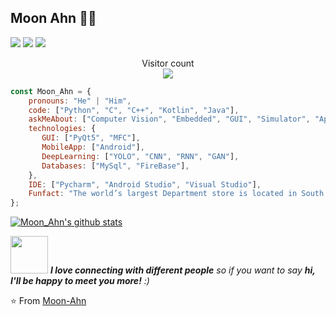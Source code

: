 ## Moon Ahn 👨‍🚀
  <a href="mailto:munantoyou@gmail.com" target="_blank"><img src="https://img.shields.io/badge/munantoyou@gmail.com-EA4335?style=flat-square&logo=Gmail&logoColor=white"/></a>
  <a href="https://moon-ahn.tistory.com/" target="_blank"><img src="https://img.shields.io/badge/Tech_Blog-5AB552?style=flat-square&logo=tistory&logoColor=white"/></a>
  <a href="" target="_blank"><img src="https://img.shields.io/badge/kicest-F48220?style=flat-square&logo=kakaotalk&logoColor=white"/></a>



<p align="center"> 
  Visitor count<br>
  <img src="https://profile-counter.glitch.me/Moon-ahn/count.svg" />
</p>



```javascript
const Moon_Ahn = {
    pronouns: "He" | "Him",
    code: ["Python", "C", "C++", "Kotlin", "Java"],
    askMeAbout: ["Computer Vision", "Embedded", "GUI", "Simulator", "App dev"],
    technologies: {
       GUI: ["PyQt5", "MFC"],
       MobileApp: ["Android"],
       DeepLearning: ["YOLO", "CNN", "RNN", "GAN"],
       Databases: ["MySql", "FireBase"],
    },
    IDE: ["Pycharm", "Android Studio", "Visual Studio"],
    Funfact: "The world’s largest Department store is located in South Korea"
};
```
[![Moon_Ahn's github stats](https://github-readme-stats.vercel.app/api?username=Moon-Ahn&show_icons=true&theme=merko&hide=["contribs","issues"])](https://github.com/Moon-Ahn)

<img src="https://media.giphy.com/media/LnQjpWaON8nhr21vNW/giphy.gif" width="60"> <em><b>I love connecting with different people</b> so if you want to say <b>hi, I'll be happy to meet you more!</b> :)</em>

⭐️ From [Moon-Ahn](https://github.com/Moon-Ahn)
